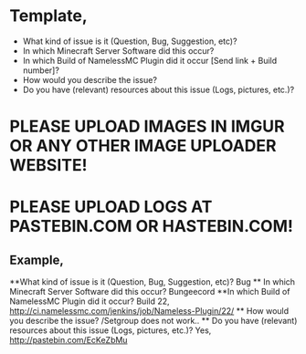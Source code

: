 # Template,
* What kind of issue is it (Question, Bug, Suggestion, etc)?
* In which Minecraft Server Software did this occur?
* In which Build of NamelessMC Plugin did it occur [Send link + Build number]?
* How would you describe the issue? 
* Do you have (relevant) resources about this issue (Logs, pictures, etc.)?

# PLEASE UPLOAD IMAGES IN IMGUR OR ANY OTHER IMAGE UPLOADER WEBSITE!
# PLEASE UPLOAD LOGS AT PASTEBIN.COM OR HASTEBIN.COM!

## Example,
**What kind of issue is it (Question, Bug, Suggestion, etc)?
Bug
** In which Minecraft Server Software did this occur?
Bungeecord
**In which Build of NamelessMC Plugin did it occur?
Build 22, http://ci.namelessmc.com/jenkins/job/Nameless-Plugin/22/
** How would you describe the issue?
/Setgroup does not work..
** Do you have (relevant) resources about this issue (Logs, pictures, etc.)?
Yes, http://pastebin.com/EcKeZbMu

